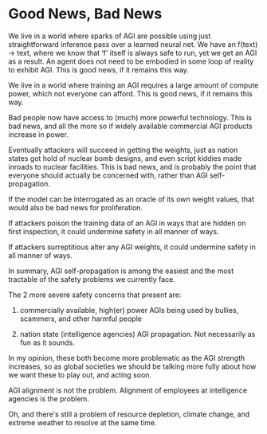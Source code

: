 # Good News, Bad News

We live in a world where sparks of AGI are possible using just straightforward inference pass over a learned neural net. We have an f(text) -> text, where we know that ‘f’ itself is always safe to run, yet we get an AGI as a result. An agent does not need to be embodied in some loop of reality to exhibit AGI.
This is good news, if it remains this way.

We live in a world where training an AGI requires a large amount of compute power, which not everyone can afford.
This is good news, if it remains this way.

Bad people now have access to (much) more powerful technology.
This is bad news, and all the more so if widely available commercial AGI products increase in power.

Eventually attackers will succeed in getting the weights, just as nation states got hold of nuclear bomb designs, and even script kiddies made inroads to nuclear facilities.
This is bad news, and is probably the point that everyone should actually be concerned with, rather than AGI self-propagation.

If the model can be interrogated as an oracle of its own weight values, that would also be bad news for proliferation.

If attackers poison the training data of an AGI in ways that are hidden on first inspection, it could undermine safety in all manner of ways.

If attackers surreptitious alter any AGI weights, it could undermine safety in all manner of ways.

In summary, AGI self-propagation is among the easiest and the most tractable of the safety problems we currently face.

The 2 more severe safety concerns that present are:

1) commercially available, high(er) power AGIs being used by bullies, scammers, and other harmful people

2) nation state (intelligence agencies) AGI propagation. Not necessarily as fun as it sounds.

In my opinion, these both become more problematic as the AGI strength increases, so as global societies we should be talking more fully about how we want these to play out, and acting soon.

AGI alignment is not the problem. Alignment of employees at intelligence agencies is the problem.

Oh, and there's still a problem of resource depletion, climate change, and extreme weather to resolve at the same time.
